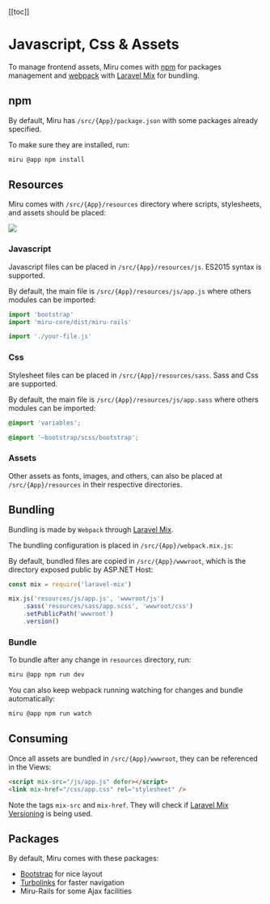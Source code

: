 <!-- 
JavascriptCssAssets
  npm & webpack with laravel mix
Npm
  package.json
Javascript
  ecmascript 6
  app.js
Css
  sass
  app.sass
Assets
Bundling
  laravel mix
  webpack.mix.js
  versioning
  wwwroot
  TODO: run dev
  TODO: run watch
Consuming
  _layout
  taghelpers
Packages
  Bootstrap
  MiruRails
  Turbolinks
-->

[[toc]]

# Javascript, Css & Assets

To manage frontend assets, Miru comes with [npm](https://www.npmjs.com/) for packages management and [webpack](https://webpack.js.org/) with [Laravel Mix](https://laravel.com/docs/mix) for bundling.

## npm

By default, Miru has `/src/{App}/package.json` with some packages already specified.

To make sure they are installed, run:

```sh
miru @app npm install
```

## Resources

Miru comes with `/src/{App}/resources` directory where scripts, stylesheets, and assets should be placed:

![](/JavascriptCssAssets-Resources.png)

### Javascript

Javascript files can be placed in `/src/{App}/resources/js`. ES2015 syntax is supported.

By default, the main file is `/src/{App}/resources/js/app.js` where others modules can be imported:

```js
import 'bootstrap'
import 'miru-core/dist/miru-rails'

import './your-file.js'
```

### Css

Stylesheet files can be placed in `/src/{App}/resources/sass`. Sass and Css are supported.

By default, the main file is `/src/{App}/resources/js/app.sass` where others modules can be imported:

```css
@import 'variables';

@import '~bootstrap/scss/bootstrap';
```

### Assets

Other assets as fonts, images, and others, can also be placed at `/src/{App}/resources` in their respective directories.

## Bundling

Bundling is made by `Webpack` through [Laravel Mix](https://laravel.com/docs/8.x/mix).

The bundling configuration is placed in `/src/{App}/webpack.mix.js`:

By default, bundled files are copied in `/src/{App}/wwwroot`, which is the directory exposed public by ASP.NET Host:

```js
const mix = require('laravel-mix')

mix.js('resources/js/app.js', 'wwwroot/js')
    .sass('resources/sass/app.scss', 'wwwroot/css')
    .setPublicPath('wwwroot')
    .version()
```

### Bundle

To bundle after any change in `resources` directory, run:

```sh
miru @app npm run dev
```

You can also keep webpack running watching for changes and bundle automatically:

```sh
miru @app npm run watch
```

## Consuming

Once all assets are bundled in `/src/{App}/wwwroot`, they can be referenced in the Views:

```html
<script mix-src="/js/app.js" defer></script>
<link mix-href="/css/app.css" rel="stylesheet" />
```

Note the tags `mix-src` and `mix-href`. They will check if [Laravel Mix Versioning](https://laravel.com/docs/mix#versioning-and-cache-busting) is being used.

## Packages

By default, Miru comes with these packages:

* [Bootstrap](https://getbootstrap.com/) for nice layout
* [Turbolinks](https://github.com/turbolinks/turbolinks) for faster navigation
* Miru-Rails for some Ajax facilities